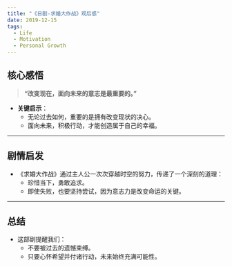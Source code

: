 ```yaml
---
title: "《日剧-求婚大作战》观后感"
date: 2019-12-15
tags:
  - Life
  - Motivation
  - Personal Growth
---
```


## 核心感悟
>
> **“改变现在，面向未来的意志是最重要的。”**

- **关键启示**：
  - 无论过去如何，重要的是拥有改变现状的决心。
  - 面向未来，积极行动，才能创造属于自己的幸福。

---

## 剧情启发

- 《求婚大作战》通过主人公一次次穿越时空的努力，传递了一个深刻的道理：
  - 珍惜当下，勇敢追求。
  - 即使失败，也要坚持尝试，因为意志力是改变命运的关键。

---

## 总结

- 这部剧提醒我们：
  - 不要被过去的遗憾束缚。
  - 只要心怀希望并付诸行动，未来始终充满可能性。

